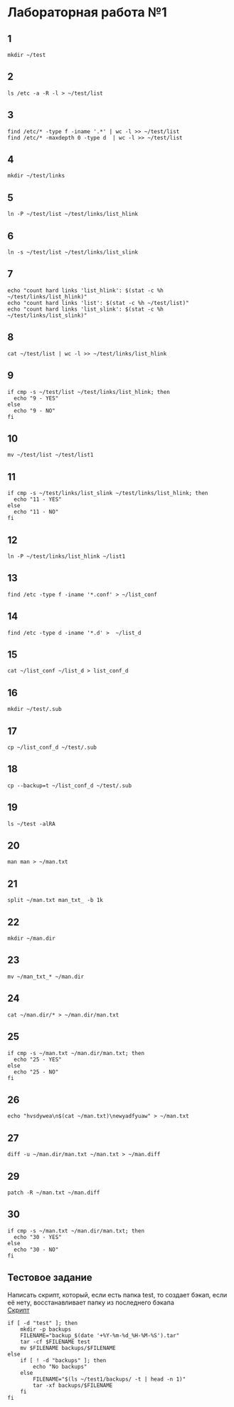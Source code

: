 # Лабораторная работа №1
## 1
```shell
mkdir ~/test 
```
## 2
```shell
ls /etc -a -R -l > ~/test/list 
```
## 3
```shell
find /etc/* -type f -iname '.*' | wc -l >> ~/test/list
find /etc/* -maxdepth 0 -type d  | wc -l >> ~/test/list
```
## 4
```shell
mkdir ~/test/links 
```
## 5
```shell
ln -P ~/test/list ~/test/links/list_hlink 
```
## 6
```shell
ln -s ~/test/list ~/test/links/list_slink 
```
## 7
```shell
echo "count hard links 'list_hlink': $(stat -c %h ~/test/links/list_hlink)" 
echo "count hard links 'list': $(stat -c %h ~/test/list)"
echo "count hard links 'list_slink': $(stat -c %h ~/test/links/list_slink)"
```
## 8
```shell
cat ~/test/list | wc -l >> ~/test/links/list_hlink 
```
## 9
```shell
if cmp -s ~/test/list ~/test/links/list_hlink; then
  echo "9 - YES"
else
  echo "9 - NO"
fi
```
## 10
```shell
mv ~/test/list ~/test/list1 
```
## 11
```shell
if cmp -s ~/test/links/list_slink ~/test/links/list_hlink; then
  echo "11 - YES"
else
  echo "11 - NO"
fi
```
## 12
```shell
ln -P ~/test/links/list_hlink ~/list1 
```
## 13
```shell
find /etc -type f -iname '*.conf' > ~/list_conf 
```
## 14
```shell
find /etc -type d -iname '*.d' >  ~/list_d 
```
## 15
```shell
cat ~/list_conf ~/list_d > list_conf_d 
```
## 16
```shell
mkdir ~/test/.sub 
```
## 17
```shell
cp ~/list_conf_d ~/test/.sub 
```
## 18
```shell
cp --backup=t ~/list_conf_d ~/test/.sub 
```
## 19
```shell
ls ~/test -alRA 
```
## 20
```shell
man man > ~/man.txt 
```
## 21
```shell
split ~/man.txt man_txt_ -b 1k 
```
## 22
```shell
mkdir ~/man.dir 
```
## 23
```shell
mv ~/man_txt_* ~/man.dir 
```
## 24
```shell
cat ~/man.dir/* > ~/man.dir/man.txt 
```
## 25
```shell
if cmp -s ~/man.txt ~/man.dir/man.txt; then
  echo "25 - YES"
else
  echo "25 - NO"
fi
```
## 26
```shell
echo "hvsdywea\n$(cat ~/man.txt)\newyadfyuaw" > ~/man.txt 
```
## 27
```shell
diff -u ~/man.dir/man.txt ~/man.txt > ~/man.diff 
```
## 29
```shell
patch -R ~/man.txt ~/man.diff 
```
## 30
```shell
if cmp -s ~/man.txt ~/man.dir/man.txt; then
  echo "30 - YES"
else
  echo "30 - NO"
fi
```
## Тестовое задание
Написать скрипт, который, если есть папка test, то создает бэкап, если её нету, восстанавливает папку из последнего бэкапа  
[Скрипт](./test.sh)
```shell
if [ -d "test" ]; then
    mkdir -p backups
    FILENAME="backup_$(date '+%Y-%m-%d_%H-%M-%S').tar"
    tar -cf $FILENAME test 
    mv $FILENAME backups/$FILENAME
else
    if [ ! -d "backups" ]; then
        echo "No backups"
    else
        FILENAME="$(ls ~/test1/backups/ -t | head -n 1)"
        tar -xf backups/$FILENAME
    fi
fi
```
